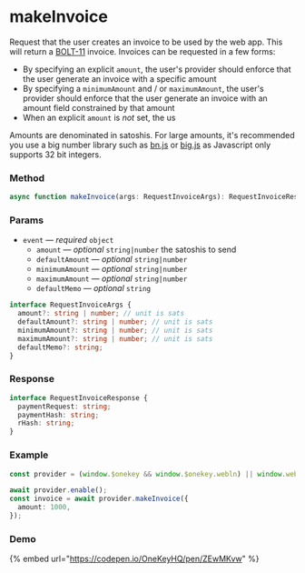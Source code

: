 # makeInvoice

Request that the user creates an invoice to be used by the web app. This will return a [BOLT-11](https://github.com/lightningnetwork/lightning-rfc/blob/master/11-payment-encoding.md) invoice. Invoices can be requested in a few forms:

* By specifying an explicit `amount`, the user's provider should enforce that the user generate an invoice with a specific amount
* By specifying a `minimumAmount` and / or `maximumAmount`, the user's provider should enforce that the user generate an invoice with an amount field constrained by that amount
* When an explicit `amount` is _not_ set, the us

Amounts are denominated in satoshis. For large amounts, it's recommended you use a big number library such as [bn.js](https://www.npmjs.com/package/bn.js) or [big.js](https://www.npmjs.com/package/big.js) as Javascript only supports 32 bit integers.

### Method

```typescript
async function makeInvoice(args: RequestInvoiceArgs): RequestInvoiceResponse
```

### Params

* `event` — _required_ `object`
  * `amount` — _optional_ `string|number`  the satoshis to send
  * `defaultAmount` — _optional_ `string|number`
  * `minimumAmount` — _optional_ `string|number`
  * `maximumAmount` — _optional_ `string|number`
  * `defaultMemo` — _optional_ `string`

```typescript
interface RequestInvoiceArgs {
  amount?: string | number; // unit is sats
  defaultAmount?: string | number; // unit is sats
  minimumAmount?: string | number; // unit is sats
  maximumAmount?: string | number; // unit is sats
  defaultMemo?: string;
}
```

### Response

```typescript
interface RequestInvoiceResponse {
  paymentRequest: string;
  paymentHash: string;
  rHash: string;
}
```

### Example

```typescript
const provider = (window.$onekey && window.$onekey.webln) || window.webln;

await provider.enable();
const invoice = await provider.makeInvoice({
  amount: 1000,
});
```

### Demo

{% embed url="https://codepen.io/OneKeyHQ/pen/ZEwMKvw" %}
